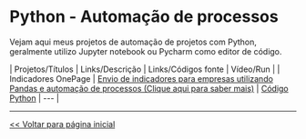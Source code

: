 # Python - Automação de processos
Vejam aqui meus projetos de automação de projetos com Python, geralmente utilizo Jupyter notebook ou Pycharm como editor de código.

| Projetos/Títulos  | Links/Descrição | Links/Códigos fonte | Vídeo/Run |
| Indicadores OnePage | [Envio de indicadores para empresas utilizando Pandas e automação de processos (Clique aqui para saber mais)](https://github.com/dev-daniel-amorim/Selenium-Automacao_de_processos/blob/main/README.md) | [Código Python](https://github.com/dev-daniel-amorim/Selenium-Automacao_de_processos/blob/main/DS%20-%20Automa%C3%A7%C3%A3o%20de%20processos.ipynb) | --- |

<hr>

[<< Voltar para página inicial](https://github.com/dev-daniel-amorim)

